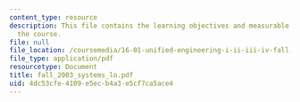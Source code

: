 ```yaml
---
content_type: resource
description: This file contains the learning objectives and measurable outcomes for
  the course.
file: null
file_location: /coursemedia/16-01-unified-engineering-i-ii-iii-iv-fall-2005-spring-2006/4dc53cfe4109e5ecb4a3e5cf7ca5ace4_fall_2003_systems_lo.pdf
file_type: application/pdf
resourcetype: Document
title: fall_2003_systems_lo.pdf
uid: 4dc53cfe-4109-e5ec-b4a3-e5cf7ca5ace4
---
```

